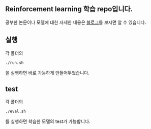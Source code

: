## Reinforcement learning 학습 repo입니다.
공부한 논문이나 모델에 대한 자세한 내용은 [블로그](https://velog.io/@jojo0217/posts)를 보시면 알 수 있습니다.

## 실행
각 폴더의
```
./run.sh
```
을 실행하면 바로 가능하게 만들어두었습니다.

## test
각 폴더의 
```
./eval.sh
```
를 실행하면 학습한 모델의 test가 가능합니다.